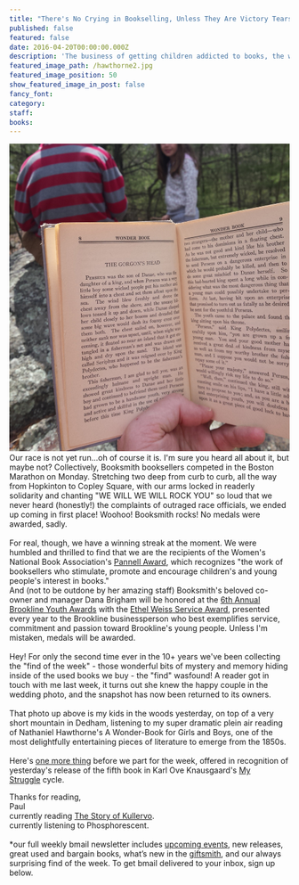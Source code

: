 ```yaml
---
title: "There's No Crying in Bookselling, Unless They Are Victory Tears, Which These Are, So Get Over It, We Won."
published: false
featured: false
date: 2016-04-20T00:00:00.000Z
description: 'The business of getting children addicted to books, the wonders of reading those books to them outside in the fresh air. Also, pages 92,474 - 121,008 of "My Struggle" are available now.'
featured_image_path: /hawthorne2.jpg
featured_image_position: 50
show_featured_image_in_post: false
fancy_font:
category:
staff:
books:
---
```



![](/uploads/versions/hawthorne---x----1200-1313x---.jpg)Our race is not yet run...oh of course it is. I'm sure you heard all about it, but maybe not? Collectively, Booksmith booksellers competed in the Boston Marathon on Monday. Stretching two deep from curb to curb, all the way from Hopkinton to Copley Square, with our arms locked in readerly solidarity and chanting "WE WILL WE WILL ROCK YOU" so loud that we never heard (honestly!) the complaints of outraged race officials, we ended up coming in first place! Woohoo! Booksmith rocks! No medals were awarded, sadly.
<br>
<br>For real, though, we have a winning streak at the moment. We were humbled and thrilled to find that we are the recipients of the Women's National Book Association's&nbsp;[Pannell Award](http://www.wnba-books.org/news/pannell-award-winners-2016), which recognizes "the work of booksellers who stimulate, promote and encourage children's and young people's interest in books."&nbsp;
<br>And (not to be outdone by her amazing staff) Booksmith's beloved co-owner and manager Dana Brigham will be honored at the&nbsp;[6th Annual Brookline Youth Awards](http://www.brooklinehub.com/category/brooklinehub-youth-awards/)&nbsp;with the&nbsp;[Ethel Weiss Service Award](http://www.brooklinehub.com/brookline-youth-awards-to-honor-rene-feuerman-and-dana-brigham/), presented every year to the Brookline businessperson who best exemplifies service, commitment and passion toward Brookline's young people. Unless I'm mistaken, medals will be awarded. &nbsp;
<br>
<br>Hey! For only the second time ever in the 10+ years we've been collecting the "find of the week" - those wonderful bits of mystery and memory hiding inside of the used books we buy - the "find" wasfound! A reader got in touch with me last week, it turns out she knew the happy couple in the wedding photo, and the snapshot has now been returned to its owners.&nbsp;
<br>
<br>That photo up above is my kids in the woods yesterday, on top of a very short mountain in Dedham, listening to my super dramatic plein air reading of Nathaniel Hawthorne's A Wonder-Book for Girls and Boys, one of the most delightfully entertaining pieces of literature to emerge from the 1850s.&nbsp;
<br>
<br>Here's&nbsp;[one more thing](https://www.instagram.com/legokarlove/)&nbsp;before we part for the week, offered in recognition of yesterday's release of the fifth book in Karl Ove Knausgaard's&nbsp;[My Struggle](http://www.brooklinebooksmith-shop.com/book/9780914671398)&nbsp;cycle.

Thanks for reading,
<br>Paul
<br>currently reading&nbsp;[The Story of Kullervo](http://www.brooklinebooksmith-shop.com/book/9780544706262).
<br>currently listening to Phosphorescent.
<br>
<br>\*our full weekly bmail newsletter includes&nbsp;[upcoming events](http://www.brooklinebooksmith.com/events/), new releases, great used and bargain books, what’s new in the&nbsp;[giftsmith](http://www.brooklinebooksmith.com/giftsmith/), and our always surprising find of the week. To get bmail delivered to your inbox, sign up below.&nbsp;